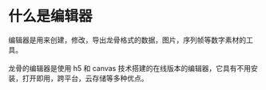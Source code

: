 # 什么是编辑器

编辑器是用来创建，修改，导出龙骨格式的数据，图片，序列帧等数字素材的工具。
<br>
<br>
龙骨的编辑器是使用 h5 和 canvas 技术搭建的在线版本的编辑器，它具有不用安装，打开即用，跨平台，云存储等多种优点。
